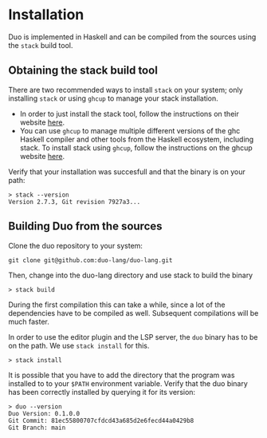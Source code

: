 # Installation

Duo is implemented in Haskell and can be compiled from the sources using the `stack` build tool.

## Obtaining the stack build tool

There are two recommended ways to install `stack` on your system; only installing `stack` or using `ghcup` to manage your stack installation.

- In order to just install the stack tool, follow the instructions on their website [here](https://docs.haskellstack.org/en/stable/install_and_upgrade/).
- You can use `ghcup` to manage multiple different versions of the ghc Haskell compiler and other tools from the Haskell ecosystem, including stack.
  To install stack using `ghcup`, follow the instructions on the ghcup website [here](https://www.haskell.org/ghcup/).


Verify that your installation was succesfull and that the binary is on your path:

```console
> stack --version
Version 2.7.3, Git revision 7927a3...
```
## Building Duo from the sources

Clone the duo repository to your system:

```
git clone git@github.com:duo-lang/duo-lang.git
```

Then, change into the duo-lang directory and use stack to build the binary

```console
> stack build
```

During the first compilation this can take a while, since a lot of the dependencies have to be compiled as well.
Subsequent compilations will be much faster.

In order to use the editor plugin and the LSP server, the `duo` binary has to be on the path.
We use `stack install` for this.

```console
> stack install
```

It is possible that you have to add the directory that the program was installed to to your `$PATH` environment variable.
Verify that the duo binary has been correctly installed by querying it for its version:

```console
> duo --version
Duo Version: 0.1.0.0
Git Commit: 81ec55800707cfdcd43a685d2e6fecd44a0429b8
Git Branch: main
```

